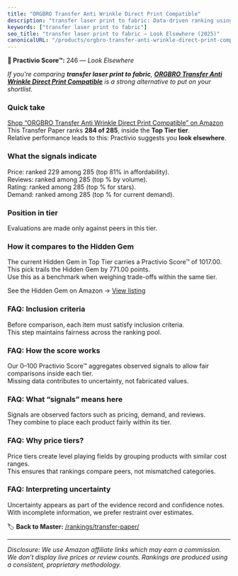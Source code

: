 ```yaml
---
title: "ORGBRO Transfer Anti Wrinkle Direct Print Compatible"
description: "transfer laser print to fabric: Data-driven ranking using the Practivio Score™. Positioned by quality, value, demand, findability, momentum."
keywords: ["transfer laser print to fabric"]
seo_title: "transfer laser print to fabric — Look Elsewhere (2025)"
canonicalURL: "/products/orgbro-transfer-anti-wrinkle-direct-print-compatible-B0F1TG12T7/"
---
```


**🚫 Practivio Score™:** 246 — _Look Elsewhere_


*If you're comparing **transfer laser print to fabric**, **[ORGBRO Transfer Anti Wrinkle Direct Print Compatible](https://www.amazon.com/dp/B0F1TG12T7?tag=practivio-20)** is a strong alternative to put on your shortlist.*
### Quick take
[Shop “ORGBRO Transfer Anti Wrinkle Direct Print Compatible” on Amazon](https://www.amazon.com/dp/B0F1TG12T7?tag=practivio-20)
This Transfer Paper ranks **284 of 285**, inside the **Top Tier tier**.  
Relative performance leads to this: Practivio suggests you **look elsewhere**.

### What the signals indicate
Price: ranked 229 among 285 (top 81% in affordability).  
Reviews: ranked  among 285 (top % by volume).  
Rating: ranked  among 285 (top % for stars).  
Demand: ranked  among 285 (top % for current demand).

### Position in tier
Evaluations are made only against peers in this tier.

### How it compares to the Hidden Gem
The current Hidden Gem in Top Tier carries a Practivio Score™ of 1017.00.  
This pick trails the Hidden Gem by 771.00 points.  
Use this as a benchmark when weighing trade-offs within the same tier.  

See the Hidden Gem on Amazon → [View listing](https://www.amazon.com/dp/B074FXL9KD?tag=practivio-20)

### FAQ: Inclusion criteria
Before comparison, each item must satisfy inclusion criteria.  
This step maintains fairness across the ranking pool.

### FAQ: How the score works
Our 0–100 Practivio Score™ aggregates observed signals to allow fair comparisons inside each tier.  
Missing data contributes to uncertainty, not fabricated values.

### FAQ: What “signals” means here
Signals are observed factors such as pricing, demand, and reviews.  
They combine to place each product fairly within its tier.

### FAQ: Why price tiers?
Price tiers create level playing fields by grouping products with similar cost ranges.  
This ensures that rankings compare peers, not mismatched categories.

### FAQ: Interpreting uncertainty
Uncertainty appears as part of the evidence record and confidence notes.  
With incomplete information, we prefer restraint over estimates.


🏷️ **Back to Master:** [/rankings/transfer-paper/](/rankings/transfer-paper/)

---
_Disclosure: We use Amazon affiliate links which may earn a commission. We don’t display live prices or review counts. Rankings are produced using a consistent, proprietary methodology._
